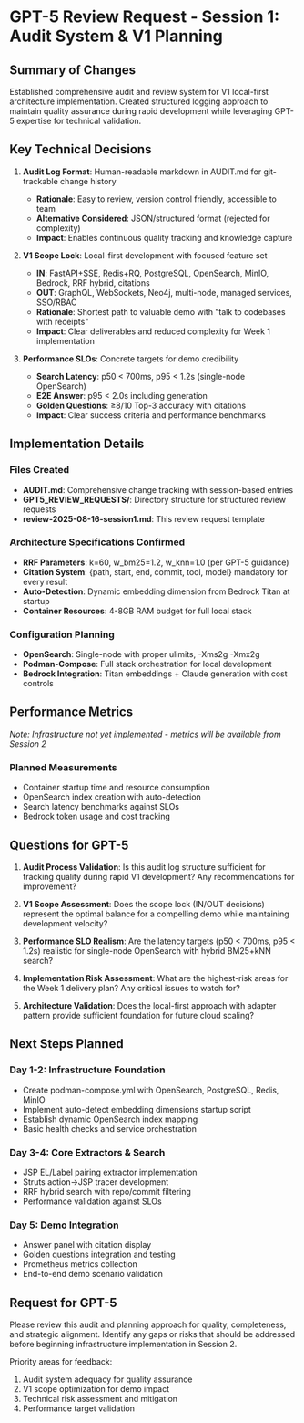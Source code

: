 # GPT-5 Review Request - Session 1: Audit System & V1 Planning

## Summary of Changes
Established comprehensive audit and review system for V1 local-first architecture implementation. Created structured logging approach to maintain quality assurance during rapid development while leveraging GPT-5 expertise for technical validation.

## Key Technical Decisions

1. **Audit Log Format**: Human-readable markdown in AUDIT.md for git-trackable change history
   - **Rationale**: Easy to review, version control friendly, accessible to team
   - **Alternative Considered**: JSON/structured format (rejected for complexity)
   - **Impact**: Enables continuous quality tracking and knowledge capture

2. **V1 Scope Lock**: Local-first development with focused feature set
   - **IN**: FastAPI+SSE, Redis+RQ, PostgreSQL, OpenSearch, MinIO, Bedrock, RRF hybrid, citations
   - **OUT**: GraphQL, WebSockets, Neo4j, multi-node, managed services, SSO/RBAC
   - **Rationale**: Shortest path to valuable demo with "talk to codebases with receipts"
   - **Impact**: Clear deliverables and reduced complexity for Week 1 implementation

3. **Performance SLOs**: Concrete targets for demo credibility
   - **Search Latency**: p50 < 700ms, p95 < 1.2s (single-node OpenSearch)
   - **E2E Answer**: p95 < 2.0s including generation
   - **Golden Questions**: ≥8/10 Top-3 accuracy with citations
   - **Impact**: Clear success criteria and performance benchmarks

## Implementation Details

### Files Created
- **AUDIT.md**: Comprehensive change tracking with session-based entries
- **GPT5_REVIEW_REQUESTS/**: Directory structure for structured review requests
- **review-2025-08-16-session1.md**: This review request template

### Architecture Specifications Confirmed
- **RRF Parameters**: k=60, w_bm25=1.2, w_knn=1.0 (per GPT-5 guidance)
- **Citation System**: {path, start, end, commit, tool, model} mandatory for every result
- **Auto-Detection**: Dynamic embedding dimension from Bedrock Titan at startup
- **Container Resources**: 4-8GB RAM budget for full local stack

### Configuration Planning
- **OpenSearch**: Single-node with proper ulimits, -Xms2g -Xmx2g
- **Podman-Compose**: Full stack orchestration for local development
- **Bedrock Integration**: Titan embeddings + Claude generation with cost controls

## Performance Metrics
*Note: Infrastructure not yet implemented - metrics will be available from Session 2*

### Planned Measurements
- Container startup time and resource consumption
- OpenSearch index creation with auto-detection
- Search latency benchmarks against SLOs
- Bedrock token usage and cost tracking

## Questions for GPT-5

1. **Audit Process Validation**: Is this audit log structure sufficient for tracking quality during rapid V1 development? Any recommendations for improvement?

2. **V1 Scope Assessment**: Does the scope lock (IN/OUT decisions) represent the optimal balance for a compelling demo while maintaining development velocity?

3. **Performance SLO Realism**: Are the latency targets (p50 < 700ms, p95 < 1.2s) realistic for single-node OpenSearch with hybrid BM25+kNN search?

4. **Implementation Risk Assessment**: What are the highest-risk areas for the Week 1 delivery plan? Any critical issues to watch for?

5. **Architecture Validation**: Does the local-first approach with adapter pattern provide sufficient foundation for future cloud scaling?

## Next Steps Planned

### Day 1-2: Infrastructure Foundation
- Create podman-compose.yml with OpenSearch, PostgreSQL, Redis, MinIO
- Implement auto-detect embedding dimensions startup script
- Establish dynamic OpenSearch index mapping
- Basic health checks and service orchestration

### Day 3-4: Core Extractors & Search
- JSP EL/Label pairing extractor implementation
- Struts action→JSP tracer development
- RRF hybrid search with repo/commit filtering
- Performance validation against SLOs

### Day 5: Demo Integration
- Answer panel with citation display
- Golden questions integration and testing
- Prometheus metrics collection
- End-to-end demo scenario validation

## Request for GPT-5
Please review this audit and planning approach for quality, completeness, and strategic alignment. Identify any gaps or risks that should be addressed before beginning infrastructure implementation in Session 2.

Priority areas for feedback:
1. Audit system adequacy for quality assurance
2. V1 scope optimization for demo impact
3. Technical risk assessment and mitigation
4. Performance target validation